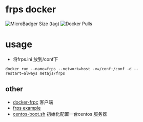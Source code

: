 # frps docker

![MicroBadger Size (tag)](https://img.shields.io/microbadger/image-size/metajs/frps/latest.svg)
![Docker Pulls](https://img.shields.io/docker/pulls/metajs/frps.svg)

# usage

- 将frps.ini 放到/conf下
```
docker run --name=frps --network=host -v=/conf:/conf -d --restart=always metajs/frps
```

## other
- [docker-frpc](https://github.com/broven/docker-frpc) 客户端
- [frps example](https://github.com/fatedier/frp/blob/master/conf/frps_full.ini)
- [centos-boot.sh](https://github.com/broven/centos-boot.sh) 初始化配置一台centos 服务器
